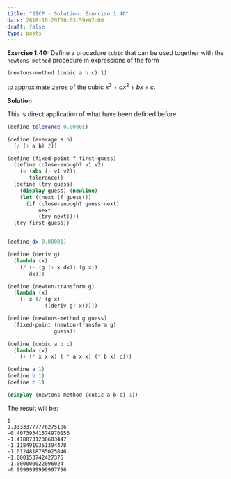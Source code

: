 ```yaml
---
title: "SICP - Solution: Exercise 1.40"
date: 2018-10-29T06:03:59+02:00
draft: false
type: posts
---
```


**Exercise 1.40:** Define a procedure `cubic` that can be used together with the `newtons-method` procedure in expressions of the form

```
(newtons-method (cubic a b c) 1)
```

to approximate zeros of the cubic ${x^3+ax^2+bx+c}$.

**Solution**

This is direct application of what have been defined before:

```scheme
(define tolerance 0.00001)

(define (average a b)
  (/ (+ a b) 2))

(define (fixed-point f first-guess)
  (define (close-enough? v1 v2)
    (< (abs (- v1 v2))
       tolerance))
  (define (try guess)
    (display guess) (newline)
    (let ((next (f guess)))
      (if (close-enough? guess next)
          next
          (try next))))
  (try first-guess))


(define dx 0.00001)

(define (deriv g)
  (lambda (x)
    (/ (- (g (+ x dx)) (g x))
       dx)))

(define (newton-transform g)
  (lambda (x)
    (- x (/ (g x)
            ((deriv g) x)))))

(define (newtons-method g guess)
  (fixed-point (newton-transform g)
               guess))

(define (cubic a b c)
  (lambda (x)
    (+ (* x x x) ( * a x x) (* b x) c)))

(define a 1)
(define b 1)
(define c 1)

(display (newtons-method (cubic a b c) 1))
```

The result will be:

```
1
0.33333777776275186
-0.40739341574970156
-1.4188731238603447
-1.1184919351394478
-1.0124818785025846
-1.000153742427375
-1.000000022096024
-0.9999999999997796
```
